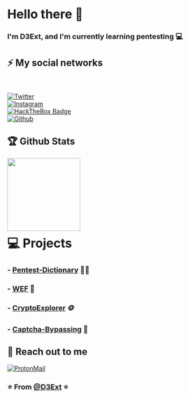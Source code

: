 # Hello there 👋
### I'm D3Ext, and I'm currently learning pentesting 💻

## ⚡ My social networks
<br>

[![Twitter](https://img.shields.io/badge/-Twitter-1DA1F2?style=flat&logo=Twitter&logoColor=white)](https://twitter.com/d3ext) 
<br>
[![Instagram](https://img.shields.io/badge/-Instagram-c13584?style=flat&labelColor=c13584&logo=instagram&logoColor=white)](https://www.instagram.com/d3ext/) 
<br>
[![HackTheBox Badge](https://img.shields.io/badge/-HackTheBox-333?style=flat&logo=HackTheBox&logoColor=green)](https://app.hackthebox.com/profile/784606) 
<br>
[![Github](https://img.shields.io/badge/-d3ext.github.io-333?style=flat&logo=Github&logoColor=white)](https://d3ext.github.io)
<br>

## 🏆 Github Stats
<p align="left">
<img align="left" src="https://github-readme-stats.vercel.app/api?username=D3Ext&show_icons=true&hide=smalltalk&theme=buefy&layout=compact&hide_border=true" widht="100" height="167">
</p>

<br>
<br>
<br>
<br>
<br>
<br>
<br>
<br>
 
# :computer: Projects
### - [Pentest-Dictionary](https://github.com/D3Ext/PentestDictionary) :technologist:
### - [WEF](https://github.com/D3Ext/WEF) 📡
### - [CryptoExplorer](https://github.com/D3Ext/cryptoExplorer) :coin:
### - [Captcha-Bypassing](https://github.com/D3Ext/Captcha-Bypassing-Lab) 🧪

## 💬 Reach out to me
 
[![ProtonMail](https://img.shields.io/badge/-Protonmail-c14438?style=flat&logo=Protonmail&logoColor=white)](mailto:d3ext@protonmail.com)

  
### ⭐️ From [@D3Ext](https://github.com/D3ext) ⭐️
